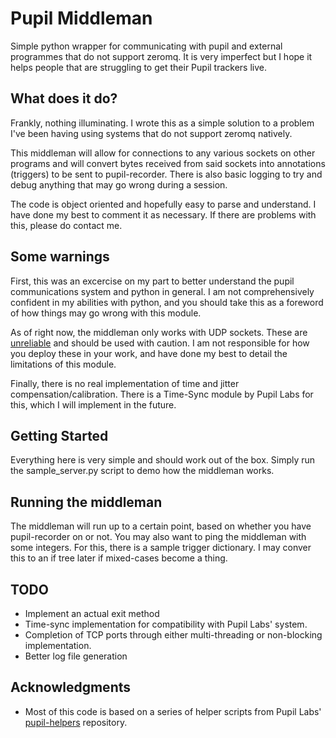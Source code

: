 # Pupil Middleman
Simple python wrapper for communicating with pupil and external programmes that do not support zeromq. It is very imperfect but I hope it helps people that are struggling to get their Pupil trackers live.

## What does it do?
Frankly, nothing illuminating. I wrote this as a simple solution to a problem I've been having using systems that do not support zeromq natively. 

This middleman will allow for connections to any various sockets on other programs and will convert bytes received from said sockets into annotations (triggers) to be sent to pupil-recorder.
There is also basic logging to try and debug anything that may go wrong during a session. 

The code is object oriented and hopefully easy to parse and understand. I have done my best to comment it as necessary. If there are problems with this, please do contact me. 

## Some warnings
First, this was an excercise on my part to better understand the pupil communications system and python in general. I am not comprehensively confident in my abilities with python, and you should take this as a foreword of how things may go wrong with this module. 

As of right now, the middleman only works with UDP sockets. These are [unreliable](https://www.wikiwand.com/en/Reliability_(computer_networking)) and should be used with caution. I am not responsible for how you deploy these in your work, and have done my best to detail the limitations of this module. 

Finally, there is no real implementation of time and jitter compensation/calibration. There is a Time-Sync module by Pupil Labs for this, which I will implement in the future.

## Getting Started

Everything here is very simple and should work out of the box. 
Simply run the sample_server.py script to demo how the middleman works. 

## Running the middleman

The middleman will run up to a certain point, based on whether you have pupil-recorder on or not. You may also want to ping the middleman with some integers. For this, there is a sample trigger dictionary. I may conver this to an if tree later if mixed-cases become a thing. 

## TODO

* Implement an actual exit method
* Time-sync implementation for compatibility with Pupil Labs' system.
* Completion of TCP ports through either multi-threading or non-blocking implementation. 
* Better log file generation 
## Acknowledgments

* Most of this code is based on a series of helper scripts from Pupil Labs' [pupil-helpers](https://github.com/pupil-labs/pupil-helpers) repository. 


